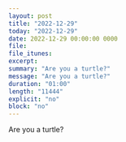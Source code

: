 ```yaml
---
layout: post
title: "2022-12-29"
today: "2022-12-29"
date: 2022-12-29 00:00:00 0000
file:
file_itunes:
excerpt:
summary: "Are you a turtle?"
message: "Are you a turtle?"
duration: "01:00"
length: "11444"
explicit: "no"
block: "no"
---
```

Are you a turtle?


